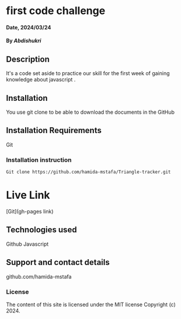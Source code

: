 # first code challenge

#### Date, 2024/03/24

#### By *Abdishukri*

## Description
It's a code set aside to practice our skill for the first week of gaining knowledge about javascript .

## Installation
You use git clone to be able to download the documents in the GitHub

## Installation Requirements
Git

### Installation instruction
```
Git clone https://github.com/hamida-mstafa/Triangle-tracker.git

```

# Live Link
[Git](gh-pages link)

## Technologies used
Github
Javascript

## Support and contact details
github.com/hamida-mstafa

### License
The content of this site is licensed under the MIT license
Copyright (c) 2024.



















